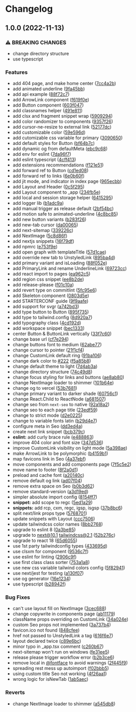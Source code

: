 # Changelog

## 1.0.0 (2022-11-13)


### ⚠ BREAKING CHANGES

* change directory structure
* use typescript

### Features

* add 404 page, and make home center ([7cc4a2b](https://github.com/hus-o/zcb/commit/7cc4a2b21dd1631b370aee591795ec66e9a80814))
* add animated underline ([9fa45bb](https://github.com/hus-o/zcb/commit/9fa45bb31e524ad14f688d92a1a9a041b626f703))
* add api example ([88f72c7](https://github.com/hus-o/zcb/commit/88f72c71927116b1063d58c615dc82ba1bf256cd))
* add ArrowLink component ([f619f0e](https://github.com/hus-o/zcb/commit/f619f0e971bd3016ca40d17bf77da4b85eeb0f8e))
* add Button component ([603f047](https://github.com/hus-o/zcb/commit/603f047d2dcc526620c74b048ebefe248775ca48))
* add classnames helper ([491e811](https://github.com/hus-o/zcb/commit/491e81196b6ef9846e105db430f63136e0a8c65b))
* add clsx and fragment snippet wrap ([5909294](https://github.com/hus-o/zcb/commit/59092943f2b6a282e102c44be6843c76ca37a4ee))
* add color randomizer to components ([9357f26](https://github.com/hus-o/zcb/commit/9357f268c102417b5b381ce71b6c54c143b30cbf))
* add cursor-ne-resize to external link ([52177dc](https://github.com/hus-o/zcb/commit/52177dcab499bacd9e948b43d27655b8bd4884d4))
* add customizable color ([59e596d](https://github.com/hus-o/zcb/commit/59e596d644a0dd7c1bdfa8eccf52882181ae9bcb))
* add cutomizable css variable for primary ([3090650](https://github.com/hus-o/zcb/commit/30906509027bf8b5d73c2df5f46399e91a0b39fb))
* add default styles for Button ([bf64b7c](https://github.com/hus-o/zcb/commit/bf64b7ccc3e0819fe0b3c6b8209b90eaa3923f56))
* add dynamic og from defaultMeta ([ebc9c68](https://github.com/hus-o/zcb/commit/ebc9c683a7a8a05199482449a1ea2450b7496973))
* add env for eslint ([7da96f7](https://github.com/hus-o/zcb/commit/7da96f7472e0ac6ba0ef8e87cab1cc4395cbcbad))
* add eslint typescript ([4cff413](https://github.com/hus-o/zcb/commit/4cff4139e933877ef5b3822bf1d7451edf2fe996))
* add extensions recommendations ([f121e51](https://github.com/hus-o/zcb/commit/f121e515b7c8311a7a801b1dd11bc481e7b36abb))
* add forward ref to Button ([cd1ed08](https://github.com/hus-o/zcb/commit/cd1ed086c51cdc2568620814f3e7d4925de8f8e2))
* add forward ref to links ([6e0b60f](https://github.com/hus-o/zcb/commit/6e0b60f1d76a47ab08ad2daf32c0bc0272d865b9))
* add jit mode, and indicator in index page ([965ecbb](https://github.com/hus-o/zcb/commit/965ecbbce5124b3504be4cc66bb832a8538e14c3))
* add Layout and Header ([0c5f295](https://github.com/hus-o/zcb/commit/0c5f295d38510f5694f50370c37393b59fff0f4f))
* add Layout component to _app ([234fb5e](https://github.com/hus-o/zcb/commit/234fb5ee9e405dd78c39c31830061720ff03b7b1))
* add local and session storage helper ([6415295](https://github.com/hus-o/zcb/commit/64152955fb1d994e35c50db92b110b09c194b667))
* add logger lib ([b1adc9a](https://github.com/hus-o/zcb/commit/b1adc9aa7bff7e468433476f1ea0c521561a2833))
* add manual trigger as release default ([2bf54bc](https://github.com/hus-o/zcb/commit/2bf54bc2f2eb69706c1e49d78c1eb80fdb6a05d4))
* add motion safe to animated-underline ([4c8bc85](https://github.com/hus-o/zcb/commit/4c8bc85639d6e39f61345e476c11dd69c6c5fbea))
* add new button variants ([b283f26](https://github.com/hus-o/zcb/commit/b283f269bab7c926709f9341745050a0b17780fa))
* add new-tab cursor ([da00065](https://github.com/hus-o/zcb/commit/da000652a599a3294fc3f4086159b6fc1af4368c))
* add next-sitemap ([339226c](https://github.com/hus-o/zcb/commit/339226c24cdebc6b45861c9232296bd89ee40633))
* add NextImage ([5c8d86f](https://github.com/hus-o/zcb/commit/5c8d86fd2ec23189c0e3de4ad3aa41e68a610a69))
* add nextjs snippets ([16f79df](https://github.com/hus-o/zcb/commit/16f79df2d89ce28adf0f8f185bd5752c9bc89dce))
* add npmrc ([e753f9e](https://github.com/hus-o/zcb/commit/e753f9e294fd30443b5bf36728ef0ca07f7cd10a))
* add open graph with templateTitle ([57d1cae](https://github.com/hus-o/zcb/commit/57d1cae07bd8a517d06598c0227bdeb6761274ed))
* add override new tab to UnstyledLink ([895ba4d](https://github.com/hus-o/zcb/commit/895ba4daeb02d6d65368ea9cfd43d93989413eb6))
* add primary variant and isLoading ([88f052e](https://github.com/hus-o/zcb/commit/88f052efbe60b7c34244a34d337bfc7801108f76))
* add PrimaryLink and rename UnderlineLink ([69723cc](https://github.com/hus-o/zcb/commit/69723cc0ea2b98ee9e7b7bede7dab0293bcc07f0))
* add react import to pages ([ea962c5](https://github.com/hus-o/zcb/commit/ea962c54abd5ac2d2e5d2953a1f5190f32fd6cc5))
* add region css snippet ([ee8b2de](https://github.com/hus-o/zcb/commit/ee8b2de968d6785f5e54f85f102bb55ffb8a63be))
* add release-please ([f01c10a](https://github.com/hus-o/zcb/commit/f01c10a5e61b4fa7e3cbb5c7d1481de6bd2355de))
* add revert type on commitlint ([5fc95e6](https://github.com/hus-o/zcb/commit/5fc95e62e15399670da33cc4f04544022ba50522))
* add Skeleton component ([0803d5e](https://github.com/hus-o/zcb/commit/0803d5e0d59e2a30efa45776e8fd9735b73ff0f7))
* add STARTERCONF guide ([9f9aafe](https://github.com/hus-o/zcb/commit/9f9aafe15fa6a52c22cb134427a6873a008c9917))
* add support for svgr ([a742bd3](https://github.com/hus-o/zcb/commit/a742bd336c03d68f53ff6a9c3fb4d8820775fef5))
* add type button to Button ([895f735](https://github.com/hus-o/zcb/commit/895f73578cc5af3dad6dfa9192c9447b18ec4826))
* add type to tailwind.config ([8d920a7](https://github.com/hus-o/zcb/commit/8d920a7cd009e8cb62ea7f57dbd1f008e081337e))
* add typography class ([4cd192d](https://github.com/hus-o/zcb/commit/4cd192de665e5ce74e624897055d1721dd6516d3))
* add workspace snippet ([bec1333](https://github.com/hus-o/zcb/commit/bec13333255e02d9f8e05babfea423a3c2707314))
* center Button & ButtonLink vertically ([33f7c60](https://github.com/hus-o/zcb/commit/33f7c6066e3072df486474d6a3988adca5b878ce))
* change base url ([cf7e294](https://github.com/hus-o/zcb/commit/cf7e294eb151588c04a60f6dc217c01aa786179b))
* change buttons font to medium ([62abe77](https://github.com/hus-o/zcb/commit/62abe77f6fed8175857242a074497e623111499a))
* change cursor to pointer ([21f1cf4](https://github.com/hus-o/zcb/commit/21f1cf415701885803277ae92df91a53505f3ff8))
* change CustomLink default ring ([91ba106](https://github.com/hus-o/zcb/commit/91ba106fd652bbc72c54c0074d9b60e2d10cfd30))
* change dark color to [#222](https://github.com/hus-o/zcb/issues/222) ([f5a85b8](https://github.com/hus-o/zcb/commit/f5a85b826800add072083ccc9b5dabf014ccaa91))
* change default theme to light ([7d4ab3a](https://github.com/hus-o/zcb/commit/7d4ab3aa440a1f56a4349cff5514cbb3368a2068))
* change directory structure ([74c49d8](https://github.com/hus-o/zcb/commit/74c49d80158346bed966c5be2650038d1ce9b090))
* change focus styling for links and buttons ([ae8ab80](https://github.com/hus-o/zcb/commit/ae8ab80193e6dba206300b55a2941ccf4179e757))
* change NextImage loader to shimmer ([101b64e](https://github.com/hus-o/zcb/commit/101b64e1b3ae443cafd6b0947fdd1e8303008bac))
* change og to vercel ([53b7681](https://github.com/hus-o/zcb/commit/53b76818d566744745eb48f690937ff83fdbbc3c))
* change primary variant to darker shade ([60756c1](https://github.com/hus-o/zcb/commit/60756c1f73c0a9410f34351b057ad521708ca766))
* change React.Child to ReactNode ([a681507](https://github.com/hus-o/zcb/commit/a6815071b5ea81b559fdeabc78cb0d4f64204a04))
* change seo from `next-seo` to native ([92a18a2](https://github.com/hus-o/zcb/commit/92a18a2e373405e87f928d409f8f9fca4d53233d))
* change seo to each page title ([23edf59](https://github.com/hus-o/zcb/commit/23edf59de20e3d2abaab51e402d33e0edae015be))
* change to strict mode ([d2e0225](https://github.com/hus-o/zcb/commit/d2e0225a74982e2cafbf86a7e1a2980227cd3867))
* change to variable fonts latin ([b29d4e7](https://github.com/hus-o/zcb/commit/b29d4e74c46e406f89257fd3cc5f6c9a71d54750))
* configure meta in Seo ([dd3ed4a](https://github.com/hus-o/zcb/commit/dd3ed4a8f6a28d83ad26eeef522a8777a47d467e))
* create next link snippet ([bcb379c](https://github.com/hus-o/zcb/commit/bcb379c0f6b2c3e0ccdc1d254b732a898c980592))
* **eslint:** add curly brace rule ([e488863](https://github.com/hus-o/zcb/commit/e4888639df4f6426c153e4c12e78aab26f006213))
* improve 404 color and font size ([347d536](https://github.com/hus-o/zcb/commit/347d53699836e6082d3167a48e16cb599537c9d4))
* improve CustomLink visibility on light mode ([5a398ae](https://github.com/hus-o/zcb/commit/5a398ae3ec0964aeb0f6c4ad6be49bcc6e52d83d))
* make ArrowLink to be polymorphic ([b4159b1](https://github.com/hus-o/zcb/commit/b4159b1230833231450b5f40577fb19124195273))
* map favicons link in Seo ([4a37ebf](https://github.com/hus-o/zcb/commit/4a37ebff683242dffc2a2f1c01e1fd27e816847d))
* move components and add components page ([7f5c5e2](https://github.com/hus-o/zcb/commit/7f5c5e2817e27c6e8c40cf18566f99c74294d190))
* move name to footer ([8f2a0d1](https://github.com/hus-o/zcb/commit/8f2a0d158e032e0f84a248222cf099d20109f43d))
* preload and cache font ([a20140c](https://github.com/hus-o/zcb/commit/a20140cd060fe016761c85f21dae79fc9779d2af))
* remove default og link ([ad07f04](https://github.com/hus-o/zcb/commit/ad07f04598f84cebcccc0e22513097ddef092eea))
* remove extra space on Seo ([b0b3d62](https://github.com/hus-o/zcb/commit/b0b3d62e83bf6fbdf04248942e02a4bb6593e71f))
* remove standard-version ([a3d19ed](https://github.com/hus-o/zcb/commit/a3d19edba0a46ac4dd91ce41d3e6f3920a941672))
* simpler absolute import config ([8154ff7](https://github.com/hus-o/zcb/commit/8154ff7f19a5b941e1297be443f62c8e5c92c398))
* **snippet:** add scope to regc ([5ed1a29](https://github.com/hus-o/zcb/commit/5ed1a2965e4b9d47fa35d2c39a15b5248d3d560e))
* **snippets:** add rcp, cxm, regc, igsp, isgsp ([37b8bc6](https://github.com/hus-o/zcb/commit/37b8bc681336064fed117a98f9067a3d973d1b6b))
* split next/link props type ([5768701](https://github.com/hus-o/zcb/commit/576870189993c4d4602e83a3f2fe64e6e1b1cea8))
* update snippets with Layout ([ccc7506](https://github.com/hus-o/zcb/commit/ccc7506b9a9bfc2d7a5eb98ae11a9004573d594d))
* update tailwindcss color names ([8bb2768](https://github.com/hus-o/zcb/commit/8bb2768e8cccce1b01adfec65517036aa89e093b))
* upgrade to eslint 8 ([0a3be85](https://github.com/hus-o/zcb/commit/0a3be8531d55a21baecae66e24f4f01adf6bbb2c))
* upgrade to next@10.1 tailwindcss@2.1 ([52b276c](https://github.com/hus-o/zcb/commit/52b276c98c1865271970d64c44bdd969e69dc847))
* upgrade to react 18 ([65d6055](https://github.com/hus-o/zcb/commit/65d6055d489964cc2cd5945154649b5d9cd7c78e))
* use 1st party tailwindconfig types ([433695d](https://github.com/hus-o/zcb/commit/433695d98100ac0e56507e27c34abd76f4d178a8))
* use clsxm for component ([9536c7f](https://github.com/hus-o/zcb/commit/9536c7fd711f3d1c6f557ee25900f36e4e6de3e2))
* use eslint for linting ([2906c9f](https://github.com/hus-o/zcb/commit/2906c9f09e2827ba4e52027d708960d6b6973588))
* use first class class sorter ([753a1a8](https://github.com/hus-o/zcb/commit/753a1a838f8b17dc97973dac328add3571473fde))
* use new css variable tailwind colors config ([5f82941](https://github.com/hus-o/zcb/commit/5f82941b13781031d3f9ab9fc070fa0e0fae43bf))
* use next/jest for testing ([a130f07](https://github.com/hus-o/zcb/commit/a130f07129745bab568d5e8e858c179dbaf7d41a))
* use og generator ([16e1234](https://github.com/hus-o/zcb/commit/16e1234aea379696202d0dea7f42f6ab84139950))
* use typescript ([b28942f](https://github.com/hus-o/zcb/commit/b28942f6a267bcab7a7ed49135245dfaa4da55ba))


### Bug Fixes

* can't use layout fill on NextImage ([3cec688](https://github.com/hus-o/zcb/commit/3cec68808e8b26efbe07d42b4c9f4180b3e53238))
* change copywrite in components page ([ab11179](https://github.com/hus-o/zcb/commit/ab11179ee084faaf391bdbdcd81b4be80648e1bc))
* className props overriding on CustomLink ([34a024e](https://github.com/hus-o/zcb/commit/34a024ea0b995f253fd228957519e312bbdf6dd3))
* custom Seo props not implemented ([3a737b4](https://github.com/hus-o/zcb/commit/3a737b46bc5bd5c28e8fe0e63414a5e46b514b8b))
* favicon.ico not found ([848cfee](https://github.com/hus-o/zcb/commit/848cfee275f22632341bc1e15bc19ad6d0b9469c))
* href not passed to UnstyledLink a tag ([616f6e7](https://github.com/hus-o/zcb/commit/616f6e7eec54e8bc2478a3e3e866e24a6f8c72e2))
* layout declared twice ([c89e6bc](https://github.com/hus-o/zcb/commit/c89e6bc2e731aa26d4c2a8885b1475322a4c906f))
* minor typo in _app.tsx comment ([c260b67](https://github.com/hus-o/zcb/commit/c260b67e113967f2597cbf093bd840ad3d10efae))
* next-sitemap won't run on windows ([fe31ee5](https://github.com/hus-o/zcb/commit/fe31ee54a6b1ea5ca2cca1b809733f4a7c3e789c))
* release please trigger workflow error ([b2b3ce6](https://github.com/hus-o/zcb/commit/b2b3ce69fffcc3fa2527ca1fe7421fc3b8c8935f))
* remove local in [@fontface](https://github.com/fontface) to avoid warnings ([2f445f9](https://github.com/hus-o/zcb/commit/2f445f9da533c1283e601fb5799e6ea60902e342))
* spreading rest mess up autoimport ([f02bbb5](https://github.com/hus-o/zcb/commit/f02bbb52040692e558d9ad1868f4aeb8ca415788))
* using custom title Seo not working ([4f26aa1](https://github.com/hus-o/zcb/commit/4f26aa1790ca5c0b522e2e2325cd9fbf1ebaefd9))
* wrong logic for isNewTab ([1ab5aec](https://github.com/hus-o/zcb/commit/1ab5aec985a826b6fca3b7f175b9cc8605f3b354))


### Reverts

* change NextImage loader to shimmer ([a545db8](https://github.com/hus-o/zcb/commit/a545db8c8a301c7071921459450525c3ecf51089))
